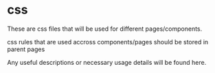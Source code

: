 # css

These are css files that will be used for different pages/components. 

css rules that are used accross components/pages should be stored in parent pages

Any useful descriptions or necessary usage details will be found here.